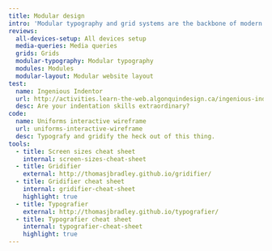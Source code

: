 ```yaml
---
title: Modular design
intro: 'Modular typography and grid systems are the backbone of modern responsive web design, helping maintain consistent layouts and simplifying the design process for many devices.'
reviews:
  all-devices-setup: All devices setup
  media-queries: Media queries
  grids: Grids
  modular-typography: Modular typography
  modules: Modules
  modular-layout: Modular website layout
test:
  name: Ingenious Indentor
  url: http://activities.learn-the-web.algonquindesign.ca/ingenious-indentor/
  desc: Are your indentation skills extraordinary?
code:
  name: Uniforms interactive wireframe
  url: uniforms-interactive-wireframe
  desc: Typografy and gridify the heck out of this thing.
tools:
  - title: Screen sizes cheat sheet
    internal: screen-sizes-cheat-sheet
  - title: Gridifier
    external: http://thomasjbradley.github.io/gridifier/
  - title: Gridifier cheat sheet
    internal: gridifier-cheat-sheet
    highlight: true
  - title: Typografier
    external: http://thomasjbradley.github.io/typografier/
  - title: Typografier cheat sheet
    internal: typografier-cheat-sheet
    highlight: true
---
```

